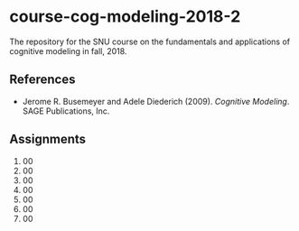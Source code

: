 # course-cog-modeling-2018-2
The repository for the SNU course on the fundamentals and applications of cognitive modeling in fall, 2018.

## References
* Jerome R. Busemeyer and Adele Diederich (2009). _Cognitive Modeling_. SAGE Publications, Inc.

## Assignments
1. 00 
1. 00
1. 00
1. 00 
1. 00
1. 00
1. 00
